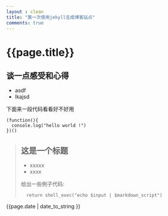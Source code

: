 ```yaml
---
layout : clean
title: "第一次使用jekyll生成博客站点"
comments: true
---
```


{{page.title}}
=============

谈一点感受和心得
---------------

* asdf
* lkajsd 


下面来一段代码看看好不好用


	(function(){
	  console.log("hello world !")
	})()


> ## 这是一个标题
>
>* xxxxx
>* xxxx
>
> 给出一些例子代码:
>
>
>		return shell_exec("echo $input | $markdown_script")

{{page.date | date_to_string }}
